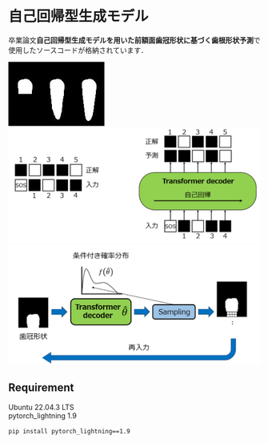 # 自己回帰型生成モデル

卒業論文**自己回帰型生成モデルを用いた前額面歯冠形状に基づく歯根形状予測**で使用したソースコードが格納されています．

![](figures/tooth20_79.9M.jpg)
![](figures/learning_pixel_array.png)
![](figures/sampling_process.png)

## Requirement

Ubuntu 22.04.3 LTS  
pytorch_lightning 1.9

```copy
pip install pytorch_lightning==1.9
```
